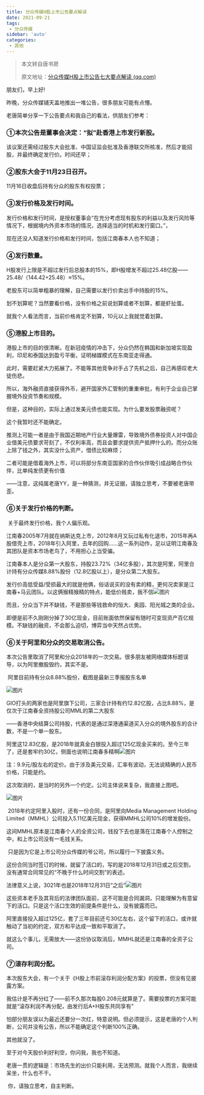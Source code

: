 ```yaml
---
title: 分众传媒H股上市公告要点解读
date: 2021-09-21
tags:
 - 分众传媒
sidebar: 'auto'
categories:
 - 其他
---
```


>本文转自唐书房
>
>原文地址：[分众传媒H股上市公告七大要点解读 (qq.com)](https://mp.weixin.qq.com/s?__biz=MzI5NzA5MDEzNg==&mid=2649986979&idx=1&sn=9a16a6a2a47309a3dff006e33e4b14c2&chksm=f4bd5a94c3cad3828400fc47834f15f751ffedccb0a805da72ddb4f67e4a9df6a501e693dd08&scene=21#wechat_redirect)

朋友们，早上好!

昨晚，分众传媒铺天盖地推出一堆公告，很多朋友可能有点懵。

老唐简单分享一下公告要点和我自己的看法，供朋友们参考：

### ①本次公告是董事会决定：“拟”赴香港上市发行新股。

该议案还需经过股东大会批准、中国证监会批准及香港联交所核准，然后才能招股，并最终确定发行价。时间还早；

### ②股东大会于11月23日召开。

11月16日收盘后持有分众的股东有权投票；

### ③发行价格及发行时间。

发行价格和发行时间，是授权董事会“在充分考虑现有股东的利益以及发行风险等情况下，根据境内外资本市场的情况，选择适当的时机和发行窗口。”，

现在还没人知道发行价格和发行时间，包括江南春本人也不知道；

### ④发行数量。

H股发行上限是不超过发行后总股本的15%，即H股增发不超过25.48亿股——25.48/（144.42+25.48）≈15%。

老股东可以简单粗暴的理解，自己需要以发行价卖出手中持股的15%。

划不划算呢？当然要看价格，没有价格之前说划算或者不划算，都是虾扯蛋。

就我个人看法而言，当前价格肯定不划算，10元以上我就觉着划算。

### ⑤港股上市目的。

​		港股上市的目的很清晰。在新冠疫情的冲击下，分众仍然在韩国和新加坡实现盈利，印尼和泰国达到盈亏平衡，证明梯媒模式在东南亚走得通。

此时，需要赶紧大力拓展了。不能等其他竞争对手占了先机之后，自己再感叹老大徒伤悲。

所以，海外融资直接获得外币，避开国家外汇管制的重重审批，有利于企业自己掌握境外投资节奏和规模。

但是，这种目的，实际上通过发美元债也能实现。为什么要发股票融资呢？

这个我暂时还不能确定。

推测上可能一者是由于我国近期地产行业大量爆雷，导致境外债券投资人对中国企业借美元债要求苛刻了，不仅利率高，而且会要求提供资产抵押什么的。而分众账上除了钱之外，其实没什么资产，借债比较麻烦；

二者可能是借着海外上市，可以将部分东南亚国家的合作伙伴吸引成战略合作伙伴，比单纯发债更有价值

——注意，这纯属老唐YY，是一种猜测，并无证据，请独立思考，不要被老唐带歪。

### ⑥关于发行价格的判断。

​		关于最终发行价格，我个人偏乐观。

江南春2005年7月就在纳斯达克上市，2012年8月又玩过私有化退市，2015年再A股借壳上市，2018年引入阿里，去年的回购……这一系列动作，足以证明江南春及其团队是资本市场老鸟了，不用担心上当受骗。

​		江南春本人是分众第一大股东，持股23.72%（34亿多股），其次是阿里，阿里合计持有分众传媒8.88%股份（12.8亿股以上），是分众第二大股东。

​		发行价高低受益/受损最大的就是他俩，俗话说买的没有卖的精，更何况卖家是江南春+马云团队。以这俩猴精猴精的特点，能低价贱卖，我不信![图片](https://mmbiz.qpic.cn/sz_mmbiz_png/kte008W0h6K8Sa4kLhvqqonoGiahs22qoRSUUmJWdee8ibIZmA9m1vMuJDPE6GknhZhFGWl0xz5QCkibbad62N5jg/640?wx_fmt=png&tp=webp&wxfrom=5&wx_lazy=1&wx_co=1)

​		而且，分众当下并不缺钱，不是那些等钱救命的恒大、奥园、阳光城之类的企业。

即便是前不久刚刚分掉了30亿现金，目前账面依然保留有随时可变现资产百亿规模。不缺钱的融资，不会那么迫切，博弈当中天然占优势。

### ⑥关于阿里和分众的交易取消公告。

​		本次公告里取消了阿里和分众2018年的一次交易。很多朋友被网络媒体标题误导，以为阿里撤股毁约，其实不是。

​		阿里目前持有分众8.88%股份，截图是最新三季报股东名单

![图片](https://mmbiz.qpic.cn/sz_mmbiz_png/kte008W0h6K8Sa4kLhvqqonoGiahs22qozrW4ibMia8FwzxBg7RKxNSlyXtVwibOW5y9edlnd41HclS8fpIAUkKqNg/640?wx_fmt=png&tp=webp&wxfrom=5&wx_lazy=1&wx_co=1)

​		GIO打头的两家也是阿里旗下公司，三家合计持有约12.82亿股，占比8.88%，是仅次于江南春全资持股公司MML的第二大股东

——香港中央结算公司持股，代表的是通过深港通渠道买入分众的境外股东的合计数，不是一个单一股东。

​		阿里这12.83亿股，是2018年就真金白银投入超过125亿现金买来的。至今三年了，还是套牢约30亿，侧面也说明江南春多精啊![图片](https://mmbiz.qpic.cn/sz_mmbiz_png/kte008W0h6K8Sa4kLhvqqonoGiahs22qoU78uXcEG3Zn6loW7qtdh2ZGliaOYJHl1uezaZ4NdMpkAA7g9Q4vbCBA/640?wx_fmt=png&tp=webp&wxfrom=5&wx_lazy=1&wx_co=1)

注：9.9元/股左右的定价。由于涉及美元交易，汇率有波动，无法说精确的人民币价格，只能是约。

这次取消的，是当时的另外一个约定。公司主体说来复杂，我直接上图吧。

![图片](https://mmbiz.qpic.cn/sz_mmbiz_png/kte008W0h6K8Sa4kLhvqqonoGiahs22qoY4XYj9coLLh3PamVBQZtqPDA9BbJGAXwiaFCPevEdDNL4zp70LEJWNQ/640?wx_fmt=png&tp=webp&wxfrom=5&wx_lazy=1&wx_co=1)

​		2018年约定阿里入股时，还有一份合同，是阿里向Media Management Holding Limited（MMHL）公司投入5.11亿美元现金，获得MMHL公司10%的增发股份。

这间MMHL原本是江南春个人的全资公司，钱投下去也是落在江南春个人控制之中，和上市公司没有一毛钱关系。

​		只是因为它是上市公司分众传媒的爷公司，所以履行一下披露义务。

这份合同当时签订的时候，就留了活口的，写的是2018年12月31日或之后交割，没有通常合同常见的“不晚于什么时间交割”的表述。

法律意义上说，3021年也是2018年12月31日“之后”![图片](https://mmbiz.qpic.cn/sz_mmbiz_png/kte008W0h6K8Sa4kLhvqqonoGiahs22qoR1ut2xYMlB9DJLibnqkx4tGPpaREg9aDkiat0nDOHxmYpO5Qmyeev1ibA/640?wx_fmt=png&tp=webp&wxfrom=5&wx_lazy=1&wx_co=1)

这些资本老手及其背后的法律团队面前，这不可能是合同漏洞，只能理解为有意留下的活口。只是这个活口生效的前提条件是什么，没有披露而已。

阿里直接投入超过125亿，套了三年目前还亏30亿左右，这个留下的活口，或许就触动了当初的约定，双方和平达成一致和平取消了。

就这么个事儿，无需放大——这份协议取消后，MMHL就还是江南春的全资子公司。

### ⑦滚存利润分配。

​		本次股东大会，有一个关于《H股上市前滚存利润分配方案》的投票，但没有见披露方案。

我估计是不再分红了——前不久那次每股0.208元就算是了。需要投票的方案可能就是“滚存利润不再分配，由发行后A+H股东共同享有”

怕部分朋友误以为最近还要分一次红，特意说明。但必须提示，这是老唐的个人判断，公司并没有公告，所以不能确定这个判断100%正确。

其他就没了。

至于对今天股价利好利空，你问我，我也不知道。

老唐一贯的逻辑是：市场先生的出价只能利用，无法预测。就我个人而言，我继续呆坐，什么也不干。

​	你，请独立思考，自主判断。
